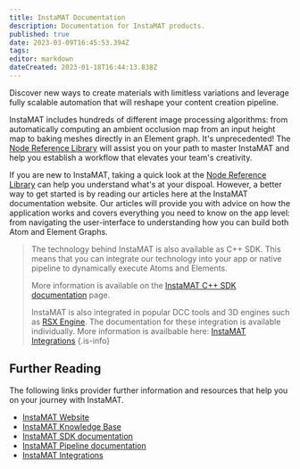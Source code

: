 ```yaml
---
title: InstaMAT Documentation
description: Documentation for InstaMAT products.
published: true
date: 2023-03-09T16:45:53.394Z
tags: 
editor: markdown
dateCreated: 2023-01-18T16:44:13.838Z
---
```


Discover new ways to create materials with limitless variations and leverage fully scalable automation that will reshape your content creation pipeline.

InstaMAT includes hundreds of different image processing algorithms: from automatically computing an ambient occlusion map from an input height map to baking meshes directly in an Element graph. It's unprecedented! The [Node Reference Library]() will assist you on your path to master InstaMAT and help you establish a workflow that elevates your team's creativity.


If you are new to InstaMAT, taking a quick look at the [Node Reference Library]() can help you understand what's at your dispoal. However, a better way to get started is by reading our articles here at the InstaMAT documentation website. Our articles will provide you with advice on how the application works and covers everything you need to know on the app level: from navigating the user-interface to understanding how you can build both Atom and Element Graphs.

> The technology behind InstaMAT is also available as C++ SDK. This means that you can integrate our technology into your app or native pipeline to dynamically execute Atoms and Elements. 
>
>	More information is available on the [InstaMAT C++ SDK documentation](/Products/InstaMAT_C++_SDK) page.
> 
> InstaMAT is also integrated in popular DCC tools and 3D engines such as [RSX Engine](https://www.RSXEngine.com). The documentation for these integration is available individually. More information is availbable here: [InstaMAT Integrations](/Products/Integrations)
{.is-info}

## Further Reading
The following links provider further information and resources that help you on your journey with InstaMAT.

 * [InstaMAT Website](https://www.InstaMaterial.com)
 * [InstaMAT Knowledge Base](/KnowledgeBase)
 * [InstaMAT SDK documentation](/Products/InstaMAT_C++_SDK)
 * [InstaMAT Pipeline documentation](/Products/InstaMAT_Pipeline)
 * [InstaMAT Integrations](/Products/Integrations)
